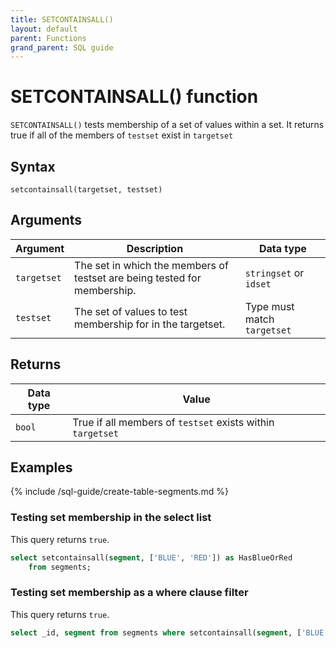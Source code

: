 ```yaml
---
title: SETCONTAINSALL()
layout: default
parent: Functions
grand_parent: SQL guide
---
```


# SETCONTAINSALL() function

`SETCONTAINSALL()` tests membership of a set of values within a set. It returns true if all of the members of `testset` exist in `targetset`

## Syntax

```
setcontainsall(targetset, testset)
```

## Arguments

| Argument | Description | Data type |
|---|---|---|
| `targetset` | The set in which the members of testset are being tested for membership. | `stringset` or `idset` |
| `testset` | The set of values to test membership for in the targetset. | Type must match `targetset` |

## Returns

| Data type | Value |
|---|---|
| `bool` | True if all members of `testset` exists within `targetset` |

## Examples

{% include /sql-guide/create-table-segments.md %}

### Testing set membership in the select list

This query returns `true`.

```sql
select setcontainsall(segment, ['BLUE', 'RED']) as HasBlueOrRed  
    from segments;  
```

### Testing set membership as a where clause filter

This query returns `true`.

```sql
select _id, segment from segments where setcontainsall(segment, ['BLUE', 'RED']);
```
